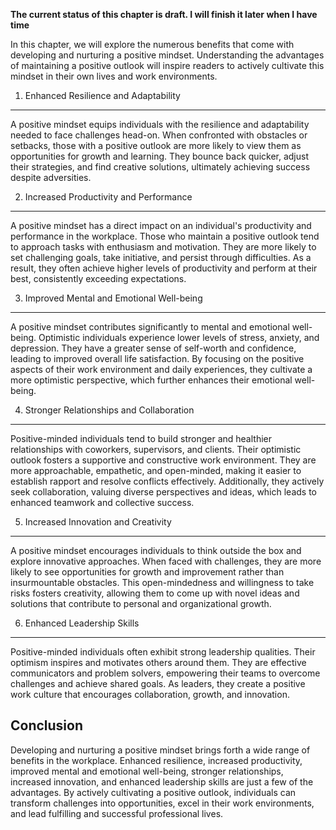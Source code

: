 **The current status of this chapter is draft. I will finish it later when I have time**

In this chapter, we will explore the numerous benefits that come with developing and nurturing a positive mindset. Understanding the advantages of maintaining a positive outlook will inspire readers to actively cultivate this mindset in their own lives and work environments.

1. Enhanced Resilience and Adaptability
---------------------------------------

A positive mindset equips individuals with the resilience and adaptability needed to face challenges head-on. When confronted with obstacles or setbacks, those with a positive outlook are more likely to view them as opportunities for growth and learning. They bounce back quicker, adjust their strategies, and find creative solutions, ultimately achieving success despite adversities.

2. Increased Productivity and Performance
-----------------------------------------

A positive mindset has a direct impact on an individual's productivity and performance in the workplace. Those who maintain a positive outlook tend to approach tasks with enthusiasm and motivation. They are more likely to set challenging goals, take initiative, and persist through difficulties. As a result, they often achieve higher levels of productivity and perform at their best, consistently exceeding expectations.

3. Improved Mental and Emotional Well-being
-------------------------------------------

A positive mindset contributes significantly to mental and emotional well-being. Optimistic individuals experience lower levels of stress, anxiety, and depression. They have a greater sense of self-worth and confidence, leading to improved overall life satisfaction. By focusing on the positive aspects of their work environment and daily experiences, they cultivate a more optimistic perspective, which further enhances their emotional well-being.

4. Stronger Relationships and Collaboration
-------------------------------------------

Positive-minded individuals tend to build stronger and healthier relationships with coworkers, supervisors, and clients. Their optimistic outlook fosters a supportive and constructive work environment. They are more approachable, empathetic, and open-minded, making it easier to establish rapport and resolve conflicts effectively. Additionally, they actively seek collaboration, valuing diverse perspectives and ideas, which leads to enhanced teamwork and collective success.

5. Increased Innovation and Creativity
--------------------------------------

A positive mindset encourages individuals to think outside the box and explore innovative approaches. When faced with challenges, they are more likely to see opportunities for growth and improvement rather than insurmountable obstacles. This open-mindedness and willingness to take risks fosters creativity, allowing them to come up with novel ideas and solutions that contribute to personal and organizational growth.

6. Enhanced Leadership Skills
-----------------------------

Positive-minded individuals often exhibit strong leadership qualities. Their optimism inspires and motivates others around them. They are effective communicators and problem solvers, empowering their teams to overcome challenges and achieve shared goals. As leaders, they create a positive work culture that encourages collaboration, growth, and innovation.

Conclusion
----------

Developing and nurturing a positive mindset brings forth a wide range of benefits in the workplace. Enhanced resilience, increased productivity, improved mental and emotional well-being, stronger relationships, increased innovation, and enhanced leadership skills are just a few of the advantages. By actively cultivating a positive outlook, individuals can transform challenges into opportunities, excel in their work environments, and lead fulfilling and successful professional lives.
